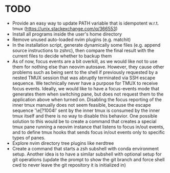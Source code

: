 # TODO

- Provide an easy way to update PATH variable that is idempotent w.r.t. tmux (https://unix.stackexchange.com/q/366553)
- Install all programs inside the user's home directory
- Remove unused auto-loaded nvim plugins (e.g. matchit)
- In the installation script, generate dynamically some files (e.g. append source instructions to zshrc), then compare the final result with the current files to decide whether to backup them
- As of now, focus events are a bit overkill, as we would like not to use them for nothing else than neovim autosave. However, they cause other problems such as being sent to the shell if previously requested by a nested TMUX session that was abruptly terminated via SSH escape sequence. We technically never have a purpose for TMUX to receive focus events. Ideally, we would like to have a focus-events mode that generates them when switching pane, but does not request them to the application above when turned on. Disabling the focus reporting of the inner tmux manually does not seem feasible, because the escape sequence '\e[?1004l' sent by the inner tmux is consumed by the inner tmux itself and there is no way to disable this behavior. One possible solution to this would be to create a command that creates a special tmux pane running a neovim instance that listens to focus in/out events, and to define tmux hooks that sends focus in/out events only to specific types of panes.
- Explore nvim directory tree plugins like nerdtree
- Create a command that starts a zsh subshell with conda environment setup. Another idea is to have a similar subshell with optional setup for git operations (update the prompt to show the git branch and force shell cwd to never leave the git repository it is initialized in)

